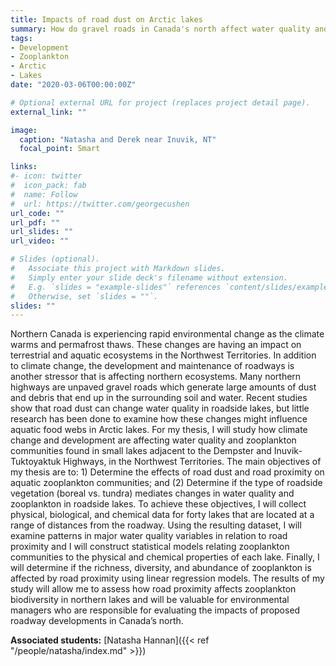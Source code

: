 ```yaml
---
title: Impacts of road dust on Arctic lakes
summary: How do gravel roads in Canada's north affect water quality and zooplankton in small lakes?
tags:
- Development
- Zooplankton
- Arctic
- Lakes
date: "2020-03-06T00:00:00Z"

# Optional external URL for project (replaces project detail page).
external_link: ""

image:
  caption: "Natasha and Derek near Inuvik, NT"
  focal_point: Smart

links:
#- icon: twitter
#  icon_pack: fab
#  name: Follow
#  url: https://twitter.com/georgecushen
url_code: ""
url_pdf: ""
url_slides: ""
url_video: ""

# Slides (optional).
#   Associate this project with Markdown slides.
#   Simply enter your slide deck's filename without extension.
#   E.g. `slides = "example-slides"` references `content/slides/example-slides.md`.
#   Otherwise, set `slides = ""`.
slides: ""
---
```


Northern Canada is experiencing rapid environmental change as the climate warms and permafrost thaws. These changes are having an impact on terrestrial and aquatic ecosystems in the Northwest Territories. In addition to climate change, the development and maintenance of roadways is another stressor that is affecting northern ecosystems. Many northern highways are unpaved gravel roads which generate large amounts of dust and debris that end up in the surrounding soil and water. Recent studies show that road dust can change water quality in roadside lakes, but little research has been done to examine how these changes might influence aquatic food webs in Arctic lakes. For my thesis, I will study how climate change and development are affecting water quality and zooplankton communities found in small lakes adjacent to the Dempster and Inuvik-Tuktoyaktuk Highways, in the Northwest Territories. The main objectives of my thesis are to: 1) Determine the effects of road dust and road proximity on aquatic zooplankton communities; and (2) Determine if the type of roadside vegetation (boreal vs. tundra) mediates changes in water quality and zooplankton in roadside lakes. To achieve these objectives, I will collect physical, biological, and chemical data for forty lakes that are located at a range of distances from the roadway. Using the resulting dataset, I will examine patterns in major water quality variables in relation to road proximity and I will construct statistical models relating zooplankton communities to the physical and chemical properties of each lake. Finally, I will determine if the richness, diversity, and abundance of zooplankton is affected by road proximity using linear regression models. The results of my study will allow me to assess how road proximity affects zooplankton biodiversity in northern lakes and will be valuable for environmental managers who are responsible for evaluating the impacts of proposed roadway developments in Canada’s north.

**Associated students:** [Natasha Hannan]({{< ref "/people/natasha/index.md" >}})
